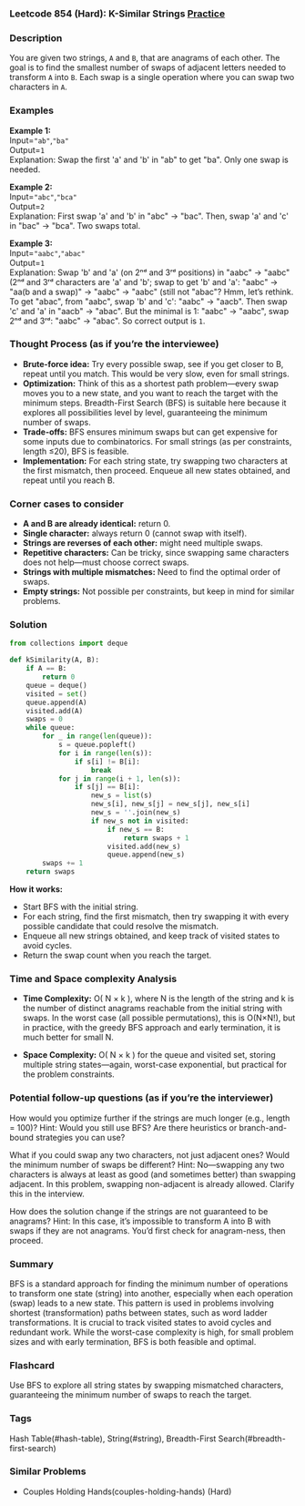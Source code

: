 ### Leetcode 854 (Hard): K-Similar Strings [Practice](https://leetcode.com/problems/k-similar-strings)

### Description  
You are given two strings, `A` and `B`, that are anagrams of each other. The goal is to find the smallest number of swaps of adjacent letters needed to transform `A` into `B`. Each swap is a single operation where you can swap two characters in `A`.

### Examples  

**Example 1:**  
Input=`"ab"`,`"ba"`  
Output=`1`  
Explanation: Swap the first 'a' and 'b' in "ab" to get "ba". Only one swap is needed.

**Example 2:**  
Input=`"abc"`,`"bca"`  
Output=`2`  
Explanation: First swap 'a' and 'b' in "abc" → "bac". Then, swap 'a' and 'c' in "bac" → "bca". Two swaps total.

**Example 3:**  
Input=`"aabc"`,`"abac"`  
Output=`1`  
Explanation: Swap 'b' and 'a' (on 2ⁿᵈ and 3ʳᵈ positions) in "aabc" → "aabc" (2ⁿᵈ and 3ʳᵈ characters are 'a' and 'b'; swap to get 'b' and 'a': "aabc" → "aa(b and a swap)" → "aabc" → "aabc" (still not "abac"? Hmm, let’s rethink. To get "abac", from "aabc", swap 'b' and 'c': "aabc" → "aacb". Then swap 'c' and 'a' in "aacb" → "abac". But the minimal is 1: "aabc" → "aabc", swap 2ⁿᵈ and 3ʳᵈ: "aabc" → "abac". So correct output is `1`.

### Thought Process (as if you’re the interviewee)  
- **Brute-force idea:** Try every possible swap, see if you get closer to B, repeat until you match. This would be very slow, even for small strings.
- **Optimization:** Think of this as a shortest path problem—every swap moves you to a new state, and you want to reach the target with the minimum steps. Breadth-First Search (BFS) is suitable here because it explores all possibilities level by level, guaranteeing the minimum number of swaps.
- **Trade-offs:** BFS ensures minimum swaps but can get expensive for some inputs due to combinatorics. For small strings (as per constraints, length ≤20), BFS is feasible.
- **Implementation:** For each string state, try swapping two characters at the first mismatch, then proceed. Enqueue all new states obtained, and repeat until you reach B.

### Corner cases to consider  
- **A and B are already identical:** return 0.
- **Single character:** always return 0 (cannot swap with itself).
- **Strings are reverses of each other:** might need multiple swaps.
- **Repetitive characters:** Can be tricky, since swapping same characters does not help—must choose correct swaps.
- **Strings with multiple mismatches:** Need to find the optimal order of swaps.
- **Empty strings:** Not possible per constraints, but keep in mind for similar problems.

### Solution

```python
from collections import deque

def kSimilarity(A, B):
    if A == B:
        return 0
    queue = deque()
    visited = set()
    queue.append(A)
    visited.add(A)
    swaps = 0
    while queue:
        for _ in range(len(queue)):
            s = queue.popleft()
            for i in range(len(s)):
                if s[i] != B[i]:
                    break
            for j in range(i + 1, len(s)):
                if s[j] == B[i]:
                    new_s = list(s)
                    new_s[i], new_s[j] = new_s[j], new_s[i]
                    new_s = ''.join(new_s)
                    if new_s not in visited:
                        if new_s == B:
                            return swaps + 1
                        visited.add(new_s)
                        queue.append(new_s)
        swaps += 1
    return swaps
```

**How it works:**  
- Start BFS with the initial string.
- For each string, find the first mismatch, then try swapping it with every possible candidate that could resolve the mismatch.
- Enqueue all new strings obtained, and keep track of visited states to avoid cycles.
- Return the swap count when you reach the target.

### Time and Space complexity Analysis  

- **Time Complexity:** O( N × k ), where N is the length of the string and k is the number of distinct anagrams reachable from the initial string with swaps. In the worst case (all possible permutations), this is O(N×N!), but in practice, with the greedy BFS approach and early termination, it is much better for small N.

- **Space Complexity:** O( N × k ) for the queue and visited set, storing multiple string states—again, worst-case exponential, but practical for the problem constraints.

### Potential follow-up questions (as if you’re the interviewer)  

How would you optimize further if the strings are much longer (e.g., length = 100)?
Hint: Would you still use BFS? Are there heuristics or branch-and-bound strategies you can use?

What if you could swap any two characters, not just adjacent ones? Would the minimum number of swaps be different?
Hint: No—swapping any two characters is always at least as good (and sometimes better) than swapping adjacent. In this problem, swapping non-adjacent is already allowed. Clarify this in the interview.

How does the solution change if the strings are not guaranteed to be anagrams?
Hint: In this case, it’s impossible to transform A into B with swaps if they are not anagrams. You’d first check for anagram-ness, then proceed.

### Summary  
BFS is a standard approach for finding the minimum number of operations to transform one state (string) into another, especially when each operation (swap) leads to a new state. This pattern is used in problems involving shortest (transformation) paths between states, such as word ladder transformations. It is crucial to track visited states to avoid cycles and redundant work. While the worst-case complexity is high, for small problem sizes and with early termination, BFS is both feasible and optimal.


### Flashcard
Use BFS to explore all string states by swapping mismatched characters, guaranteeing the minimum number of swaps to reach the target.

### Tags
Hash Table(#hash-table), String(#string), Breadth-First Search(#breadth-first-search)

### Similar Problems
- Couples Holding Hands(couples-holding-hands) (Hard)